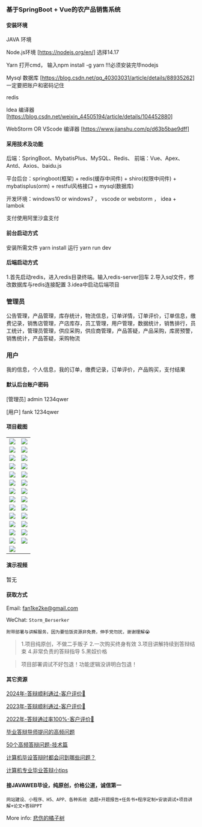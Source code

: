 ### 基于SpringBoot + Vue的农产品销售系统

#### 安装环境

JAVA 环境 

Node.js环境 [https://nodejs.org/en/] 选择14.17

Yarn 打开cmd， 输入npm install -g yarn !!!必须安装完毕nodejs 

Mysql 数据库 [https://blog.csdn.net/qq_40303031/article/details/88935262] 一定要把账户和密码记住

redis 

Idea 编译器 [https://blog.csdn.net/weixin_44505194/article/details/104452880]

WebStorm OR VScode 编译器 [https://www.jianshu.com/p/d63b5bae9dff]

#### 采用技术及功能

后端：SpringBoot、MybatisPlus、MySQL、Redis、
前端：Vue、Apex、Antd、Axios、baidu.js


平台后台：springboot(框架) + redis(缓存中间件) + shiro(权限中间件) + mybatisplus(orm) + restful风格接口 + mysql(数据库)

开发环境：windows10 or windows7 ， vscode or webstorm ， idea + lambok

支付使用阿里沙盒支付

#### 前台启动方式

安装所需文件 yarn install 
运行 yarn run dev

#### 后端启动方式

1.首先启动redis，进入redis目录终端。输入redis-server回车
2.导入sql文件，修改数据库与redis连接配置
3.idea中启动后端项目

### 管理员
公告管理，产品管理，库存统计，物流信息，订单详情，订单评价，订单信息，缴费记录，销售店管理，产店库存，员工管理，用户管理，数据统计，销售排行，员工统计，管理员管理，供应采购，供应商管理，产品答疑，产品采购，库房预警，销售统计，产品答疑，采购物流

### 用户
我的信息，个人信息，我的订单，缴费记录，订单评价，产品购买，支付结果

#### 默认后台账户密码

[管理员]
admin
1234qwer

[用户]
fank
1234qwer

#### 项目截图

|  |  |
|---------------------|---------------------|
| ![](https://fank-bucket-oss.oss-cn-beijing.aliyuncs.com/img/1734395740336.png) | ![](https://fank-bucket-oss.oss-cn-beijing.aliyuncs.com/img/1734396234216.png) |
| ![](https://fank-bucket-oss.oss-cn-beijing.aliyuncs.com/img/1734395722465.png) | ![](https://fank-bucket-oss.oss-cn-beijing.aliyuncs.com/img/1734396225513.png) |
| ![](https://fank-bucket-oss.oss-cn-beijing.aliyuncs.com/img/1734433810791.png) | ![](https://fank-bucket-oss.oss-cn-beijing.aliyuncs.com/img/1734396214632.png) |
| ![](https://fank-bucket-oss.oss-cn-beijing.aliyuncs.com/img/1734433802190.png) | ![](https://fank-bucket-oss.oss-cn-beijing.aliyuncs.com/img/1734396206466.png) |
| ![](https://fank-bucket-oss.oss-cn-beijing.aliyuncs.com/img/1734433792323.png) | ![](https://fank-bucket-oss.oss-cn-beijing.aliyuncs.com/img/1734396197426.png) |
| ![](https://fank-bucket-oss.oss-cn-beijing.aliyuncs.com/img/1734433777545.png) | ![](https://fank-bucket-oss.oss-cn-beijing.aliyuncs.com/img/1734396188442.png) |
| ![](https://fank-bucket-oss.oss-cn-beijing.aliyuncs.com/img/1734433767672.png) | ![](https://fank-bucket-oss.oss-cn-beijing.aliyuncs.com/img/1734396180576.png) |
| ![](https://fank-bucket-oss.oss-cn-beijing.aliyuncs.com/img/1734433753406.png) | ![](https://fank-bucket-oss.oss-cn-beijing.aliyuncs.com/img/1734396169841.png) |
| ![](https://fank-bucket-oss.oss-cn-beijing.aliyuncs.com/img/1734433741800.png) | ![](https://fank-bucket-oss.oss-cn-beijing.aliyuncs.com/img/1734395932079.png) |
| ![](https://fank-bucket-oss.oss-cn-beijing.aliyuncs.com/img/1734396280736.png) | ![](https://fank-bucket-oss.oss-cn-beijing.aliyuncs.com/img/1734395836533.png) |
| ![](https://fank-bucket-oss.oss-cn-beijing.aliyuncs.com/img/1734396268525.png) | ![](https://fank-bucket-oss.oss-cn-beijing.aliyuncs.com/img/1734395813055.png) |
| ![](https://fank-bucket-oss.oss-cn-beijing.aliyuncs.com/img/1734396254785.png) | ![](https://fank-bucket-oss.oss-cn-beijing.aliyuncs.com/img/1734395801760.png) |
| ![](https://fank-bucket-oss.oss-cn-beijing.aliyuncs.com/img/1734396246018.png) | ![](https://fank-bucket-oss.oss-cn-beijing.aliyuncs.com/img/1734395750343.png) |
| ![](https://fank-bucket-oss.oss-cn-beijing.aliyuncs.com/work/936e9baf53eb9a217af4f89c616dc19.png) |

#### 演示视频

暂无

#### 获取方式

Email: fan1ke2ke@gmail.com

WeChat: `Storm_Berserker`

`附带部署与讲解服务，因为要恰饭资源非免费，伸手党勿扰，谢谢理解😭`

> 1.项目纯原创，不做二手贩子 2.一次购买终身有效 3.项目讲解持续到答辩结束 4.非常负责的答辩指导 5.黑奴价格

> 项目部署调试不好包退！功能逻辑没讲明白包退！

#### 其它资源

[2024年-答辩顺利通过-客户评价👻](https://berserker287.github.io/2024/06/06/2024%E5%B9%B4%E7%AD%94%E8%BE%A9%E9%A1%BA%E5%88%A9%E9%80%9A%E8%BF%87/)

[2023年-答辩顺利通过-客户评价🐢](https://berserker287.github.io/2023/06/14/2023%E5%B9%B4%E7%AD%94%E8%BE%A9%E9%A1%BA%E5%88%A9%E9%80%9A%E8%BF%87/)

[2022年-答辩通过率100%-客户评价🐣](https://berserker287.github.io/2022/05/25/%E9%A1%B9%E7%9B%AE%E4%BA%A4%E6%98%93%E8%AE%B0%E5%BD%95/)

[毕业答辩导师提问的高频问题](https://berserker287.github.io/2023/06/13/%E6%AF%95%E4%B8%9A%E7%AD%94%E8%BE%A9%E5%AF%BC%E5%B8%88%E6%8F%90%E9%97%AE%E7%9A%84%E9%AB%98%E9%A2%91%E9%97%AE%E9%A2%98/)

[50个高频答辩问题-技术篇](https://berserker287.github.io/2023/06/13/50%E4%B8%AA%E9%AB%98%E9%A2%91%E7%AD%94%E8%BE%A9%E9%97%AE%E9%A2%98-%E6%8A%80%E6%9C%AF%E7%AF%87/)

[计算机毕设答辩时都会问到哪些问题？](https://www.zhihu.com/question/31020988)

[计算机专业毕业答辩小tips](https://zhuanlan.zhihu.com/p/145911029)


#### 接JAVAWEB毕设，纯原创，价格公道，诚信第一

`网站建设、小程序、H5、APP、各种系统 选题+开题报告+任务书+程序定制+安装调试+项目讲解+论文+答辩PPT`

More info: [悲伤的橘子树](https://berserker287.github.io/)
